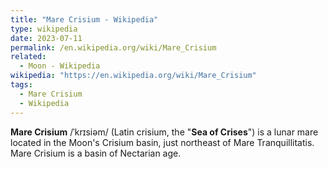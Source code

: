 ```yaml
---
title: "Mare Crisium - Wikipedia"
type: wikipedia
date: 2023-07-11
permalink: /en.wikipedia.org/wiki/Mare_Crisium
related:
  - Moon - Wikipedia
wikipedia: "https://en.wikipedia.org/wiki/Mare_Crisium"
tags:
  - Mare Crisium
  - Wikipedia
---
```

**Mare Crisium** /ˈkrɪsiəm/ (Latin crisium, the "**Sea of Crises**") is a lunar mare located in the Moon's Crisium basin, just northeast of Mare Tranquillitatis. Mare Crisium is a basin of Nectarian age.